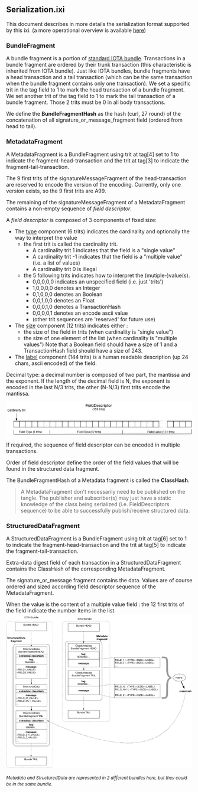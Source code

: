 ## Serialization.ixi

This document describes in more details the serialization format supported by this ixi.
(a more operational overview is available [here](readme.md))

### BundleFragment

A bundle fragment is a portion of [standard IOTA bundle](https://docs.iota.org/docs/getting-started/0.1/introduction/what-is-a-bundle). 
Transactions in a bundle fragment are ordered by their trunk transaction (this characteristic is inherited from IOTA bundle). 
Just like IOTA bundles, bundle fragments have a head transaction and a tail transaction (which can be the same transaction when the bundle fragment contains only one transaction). 
We set a specific trit in the tag field to 1 to mark the head transaction of a bundle fragment. 
We set another trit of the tag field to 1 to mark the tail transaction of a bundle fragment. Those 2 trits must be 0 in all body transactions.

We define the **BundleFragmentHash** as the hash (curl, 27 round) of the concatenation of all signature_or_message_fragment field (ordered from head to tail).

### MetadataFragment

A MetadataFragment is a BundleFragment using trit at tag[4] set to 1 to indicate the fragment-head-transaction and 
the trit at tag[3] to indicate the fragment-tail-transaction. 

The 9 first trits of the signatureMessageFragment of the head-transaction are reserved to encode the version of the encoding. Currently, only one version exists, so the 9 first trits are A99.

The remaining of the signatureMessageFragment of a MetadataFragment contains a non-empty sequence of *field descriptor*.


A *field descriptor* is composed of 3 components of fixed size:

- The <u>type</u> component (6 trits) indicates the cardinality and optionally the way to interpret the value  
    - the first trit is called the cardinality trit. 
        - A cardinality trit 1 indicates that the field is a "single value" 
        - A cardinality trit -1 indicates that the field is a "multiple value" (i.e. a list of values)
        - A cardinality trit 0 is illegal 
    - the 5 following trits indicates how to interpret the (mutiple-)value(s).
        - 0,0,0,0,0 indicates an unspecified field (i.e. just 'trits')
        - 1,0,0,0,0 denotes an Integer 
        - 0,1,0,0,0 denotes an Boolean 
        - 0,0,1,0,0 denotes an Float 
        - 0,0,0,1,0 denotes a TransactionHash 
        - 0,0,0,0,1 denotes an encode ascii value 
        - (other trit sequences are 'reserved' for future use)
- The <u>size</u> component (12 trits) indicates either :
    - the size of the field in trits (when cardinality is "single value")
    - the size of one element of the list (when cardinality is "multiple values")
    Note that a Boolean field should have a size of 1 and a TransactionHash field should have a size of 243.
- The <u>label</u> component (144 trits) is a human readable description  (up 24 chars, ascii encoded) of the field.

Decimal type: a decimal number is composed of two part, the mantissa and the exponent. 
If the length of the decimal field is N, the exponent is encoded in the last N/3 trits, 
the other (N-N/3) first trits encode the mantissa.

![descriptor](docs/descriptor.png)

If required, the sequence of field descriptor can be encoded in multiple transactions.

Order of field descriptor define the order of the field values that will be found in the structured data fragment.

The BundleFragmentHash of a Metadata fragment is called the **ClassHash**.

> A MetadataFragment don't necessarily need to be published on the tangle. The publisher and subscriber(s) may just have 
a static knowledge of the class being serialized (i.e. FieldDescriptors sequence) to be able to successfully 
publish/receive structured data. 

### StructuredDataFragment

A StructuredDataFragment is a BundleFragment using trit at tag[6] set to 1 to indicate the fragment-head-transaction 
and the trit at tag[5] to indicate the fragment-tail-transaction. 

Extra-data digest field of each transaction in a StructuredDataFragment contains the 
ClassHash of the corresponding MetadataFragment.

The signature_or_message fragment contains the data. Values are of course ordered and sized 
according field descriptor sequence of the MetadataFragment.

When the value is the content of a multiple value field : the 12 first trits of the field indicate the number items 
in the list.
![bundles](docs/serialization.png)

<small>*Metadata and StructuredData are represented in 2 different bundles here, but they could be in the same bundle.*</small>
